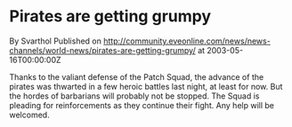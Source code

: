 # Pirates are getting grumpy
By Svarthol
Published on http://community.eveonline.com/news/news-channels/world-news/pirates-are-getting-grumpy/ at 2003-05-16T00:00:00Z

Thanks to the valiant defense of the Patch Squad, the advance of the pirates was thwarted in a few heroic battles last night, at least for now. But the hordes of barbarians will probably not be stopped. The Squad is pleading for reinforcements as they continue their fight. Any help will be welcomed.

